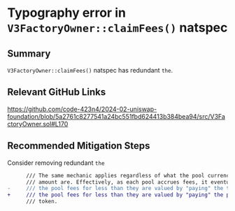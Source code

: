 # Typography error in `V3FactoryOwner::claimFees()` natspec

## Summary
`V3FactoryOwner::claimFees()` natspec has redundant `the`.

## Relevant GitHub Links
https://github.com/code-423n4/2024-02-uniswap-foundation/blob/5a2761c8277541a24bc551fbd624413b384bea94/src/V3FactoryOwner.sol#L170

## Recommended Mitigation Steps
Consider removing redundant `the`

```diff
      /// The same mechanic applies regardless of what the pool currencies, payout token, or payout
      /// amount are. Effectively, as each pool accrues fees, it eventually becomes possible to "buy"
-     /// the pool fees for less than they are valued by "paying" the the payout amount of the payout
+     /// the pool fees for less than they are valued by "paying" the payout amount of the payout
      /// token.
```